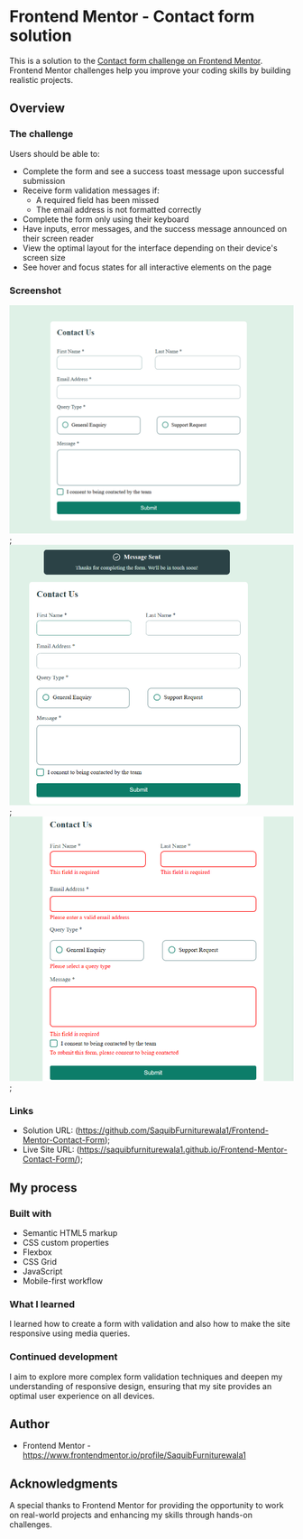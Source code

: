 # Frontend Mentor - Contact form solution

This is a solution to the [Contact form challenge on Frontend Mentor](https://www.frontendmentor.io/challenges/contact-form--G-hYlqKJj). Frontend Mentor challenges help you improve your coding skills by building realistic projects. 

## Overview

### The challenge

Users should be able to:

- Complete the form and see a success toast message upon successful submission
- Receive form validation messages if:
  - A required field has been missed
  - The email address is not formatted correctly
- Complete the form only using their keyboard
- Have inputs, error messages, and the success message announced on their screen reader
- View the optimal layout for the interface depending on their device's screen size
- See hover and focus states for all interactive elements on the page

### Screenshot

![](assets/Screenshot/shot1.png);
![](assets/Screenshot/shot2.png);
![](assets/Screenshot/shot3.png);


### Links

- Solution URL: (https://github.com/SaquibFurniturewala1/Frontend-Mentor-Contact-Form);
- Live Site URL: (https://saquibfurniturewala1.github.io/Frontend-Mentor-Contact-Form/);

## My process

### Built with

- Semantic HTML5 markup
- CSS custom properties
- Flexbox
- CSS Grid
- JavaScript
- Mobile-first workflow

### What I learned

I learned how to create a form with validation and also how to make the site responsive using media queries.

### Continued development

I aim to explore more complex form validation techniques and deepen my understanding of responsive design, ensuring that my site provides an optimal user experience on all devices.

## Author

 - Frontend Mentor - https://www.frontendmentor.io/profile/SaquibFurniturewala1

## Acknowledgments

A special thanks to Frontend Mentor for providing the opportunity to work on real-world projects and enhancing my skills through hands-on challenges.